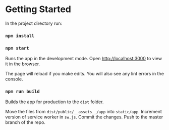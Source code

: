 # Getting Started

In the project directory run:

### `npm install`
### `npm start`

Runs the app in the development mode.
Open [http://localhost:3000](http://localhost:3000) to view it in the browser.

The page will reload if you make edits.
You will also see any lint errors in the console.

### `npm run build`

Builds the app for production to the `dist` folder.

Move the files from `dist/public/__assets__/app` into `static/app`.
Increment version of service worker in `sw.js`.
Commit the changes.
Push to the master branch of the repo.